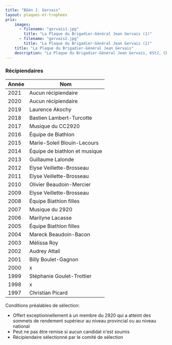 ```yaml
---
title: "BGén J. Gervais"
layout: plaques-et-trophees
prix: 
    images:
      - filename: "gervais1.jpg"
        title: "La Plaque du Brigadier-Général Jean Gervais (1)"
      - filename: "gervais2.jpg"
        title: "La Plaque du Brigadier-Général Jean Gervais (2)"
    title: "La Plaque du Brigadier-Général Jean Gervais"
    description: "La Plaque du Brigadier-Général Jean Gervais, KStJ, CD est remise au cadet qui s'est le plus illustré sur la scène nationale tout en représentant le corps de cadets 2920."
---
```




### Récipiendaires

| Année | Nom |
| --- | --- |
| 2021 | Aucun récipiendaire |
| 2020 | Aucun récipiendaire |
| 2019 | Laurence Akochy |
| 2018 | Bastien Lambert-Turcotte |
| 2017 | Musique du CC2920 |
| 2016 | Équipe de Biathlon |
| 2015 | Marie-Soleil Blouin-Lecours |
| 2014 | Équipe de biathlon et musique |
| 2013 | Guillaume Lalonde |
| 2012 | Elyse Veillette-Brosseau |
| 2011 | Elyse Veillette-Brosseau |
| 2010 | Olivier Beaudoin-Mercier |
| 2009 | Elyse Veillette-Brosseau |
| 2008 | Équipe Biathlon filles |
| 2007 | Musique du 2920 |
| 2006 | Marilyne Lacasse |
| 2005 | Équipe Biathlon filles |
| 2004 | Mareck Beaudoin-Bacon |
| 2003 | Mélissa Roy |
| 2002 | Audrey Attali |
| 2001 | Billy Boulet-Gagnon |
| 2000 | x   |
| 1999 | Stéphanie Goulet-Trottier |
| 1998 | x   |
| 1997 | Christian Picard |

Conditions préalables de sélection:  
- Offert exceptionnellement à un membre du 2920 qui a atteint des sommets de rendement supérieur au niveau provincial ou au niveau national  
- Peut ne pas être remise si aucun candidat n'est soumis  
- Récipiendaire sélectionné par le comité de sélection